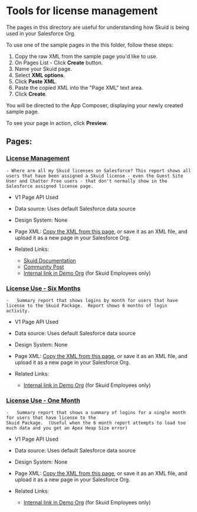# Tools for license management

The pages in this directory are useful for understanding how Skuid is being used in your Salesforce Org. 

To use one of the sample pages in the this folder, follow these steps:

1. Copy the raw XML from the sample page you'd like to use.
2. On Pages List - Click **Create** button.
3. Name your Skuid page.
5. Select **XML options**.
6. Click **Paste XML**.
7. Paste the copied XML into the "Page XML" text area.
8. Click **Create**.

You will be directed to the App Composer, displaying your newly created sample page.

To see your page in action, click **Preview**.


## Pages: 

### <a href="LicenseManagement.xml" download="LicenseManagement.xml">License Management </a>  
    - Where are all my Skuid licenses on Salesforce? This report shows all users that have been assigned a Skuid license - even the Guest Site User and Chatter Free users - that don't normally show in the Salesforce assigned license page. 

   -  V1 Page API Used
   -  Data source: Uses default Salesforce data source
   -  Design System: None 
   - Page XML:  [Copy the XML from this page](LicenseManagement.xml), or save it as an XML file, and upload it as a new page in your Salesforce Org.  

   - Related Links:  
      - [Skuid Documentation](https://docs.skuid.com/latest/en/skuid/deploy/salesforce/user-access/#skuid-sample-page-license-management)
      - [Community Post](https://community.skuid.com/skuid/topics/the-users-show-2-users-and-4-licenses-but-none-available)
      - [Internal link in Demo Org](https://skuid-demo--skuid.na37.visual.force.com/apex/skuid__ui?page=ApprovalProcessActions&id=500U0000004ieGnIAI) (for Skuid Employees only)


 ### <a href="SkuidLicenseUse.xml" download="SkuidLicenseUse.xml">License Use - Six Months</a>  
    -   Summary report that shows logins by month for users that have license to the Skuid Package.  Report shows 6 months of login activity. 

   -  V1 Page API Used
   -  Data source: Uses default Salesforce data source
   -  Design System: None 
   - Page XML:  [Copy the XML from this page](SkuidLicenseUse.xml), or save it as an XML file, and upload it as a new page in your Salesforce Org.  

   - Related Links:  
      - [Internal link in Demo Org](https://skuid-demo--skuid.na37.visual.force.com/apex/skuid__ui?page=SkuidLicenseUse) (for Skuid Employees only)


### <a href="SkuidLicenes_1Month.xml" download="SkuidLicenes_1Month.xml">License Use - One Month</a>  
    -   Summary report that shows a summary of logins for a single month for users that have license to the
    Skuid Package.  (Useful when the 6 month report attempts to load too much data and you get an Apex Heap Size error)


   -  V1 Page API Used
   -  Data source: Uses default Salesforce data source
   -  Design System: None 
   - Page XML:  [Copy the XML from this page](SkuidLicenes_1Month.xml), or save it as an XML file, and upload it as a new page in your Salesforce Org.  

   - Related Links:  
      - [Internal link in Demo Org](https://skuid-demo--skuid.na37.visual.force.com/apex/skuid__ui?page=SkuidLicenses_1Month) (for Skuid Employees only)